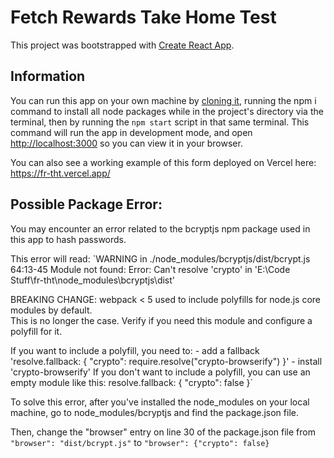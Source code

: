 # Fetch Rewards Take Home Test

This project was bootstrapped with [Create React App](https://github.com/facebook/create-react-app).

## Information

You can run this app on your own machine by [cloning it](https://docs.github.com/en/repositories/creating-and-managing-repositories/cloning-a-repository), running the npm i command to install all node packages while in the project's directory via the terminal, then by running the `npm start` script in that same terminal. This command will run the app in development mode, and open [http://localhost:3000](http://localhost:3000) so you can view it in your browser.

You can also see a working example of this form deployed on Vercel here: https://fr-tht.vercel.app/

## Possible Package Error:

You may encounter an error related to the bcryptjs npm package used in this app to hash passwords. 

This error will read: 
`WARNING in ./node_modules/bcryptjs/dist/bcrypt.js 64:13-45
Module not found: Error: Can't resolve 'crypto' in 'E:\Code Stuff\fr-tht\node_modules\bcryptjs\dist'

BREAKING CHANGE: webpack < 5 used to include polyfills for node.js core modules by default.     
This is no longer the case. Verify if you need this module and configure a polyfill for it.     

If you want to include a polyfill, you need to:
        - add a fallback 'resolve.fallback: { "crypto": require.resolve("crypto-browserify") }' 
        - install 'crypto-browserify'
If you don't want to include a polyfill, you can use an empty module like this:
        resolve.fallback: { "crypto": false }`

To solve this error, after you've installed the node_modules on your local machine, go to node_modules/bcryptjs and find the package.json file. 

Then, change the "browser" entry on line 30 of the package.json file from `"browser": "dist/bcrypt.js"` to `"browser": {"crypto": false}`
